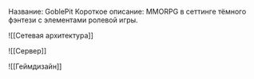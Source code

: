 Название: GoblePit
Короткое описание: MMORPG в сеттинге тёмного фэнтези с элементами ролевой игры. 

![[Сетевая архитектура]]

![[Сервер]]

![[Геймдизайн]]

